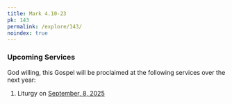 ```yaml
---
title: Mark 4.10-23
pk: 143
permalink: /explore/143/
noindex: true
---
```


### Upcoming Services

God willing, this Gospel will be proclaimed at the following services over the next year:


1. Liturgy on [September,  8, 2025](https://orthocal.info/readings/gregorian/2025/09/08/)
